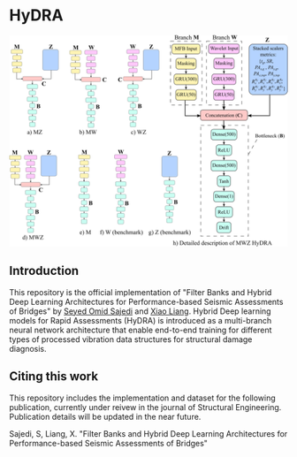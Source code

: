 # HyDRA

![HyDRA models](https://github.com/OmidSaj/HyDRA/blob/main/Assets/HyDRA.jpg)

## Introduction
This repository is the official implementation of "Filter Banks and Hybrid Deep Learning Architectures for Performance-based Seismic Assessments of Bridges" by [Seyed Omid Sajedi](https://github.com/OmidSaj) and [Xiao Liang](https://github.com/benliangxiao). Hybrid Deep learning models for Rapid Assessments (HyDRA) is introduced as a multi-branch neural network architecture that enable end-to-end training for different types of processed vibration data structures for structural damage diagnosis.


## Citing this work
This repository includes the implementation and dataset for the following publication, currently under reivew in the journal of Structural Engineering. Publication details will be updated in the near future. 

Sajedi, S, Liang, X. "Filter Banks and Hybrid Deep Learning Architectures for Performance-based Seismic Assessments of Bridges"
